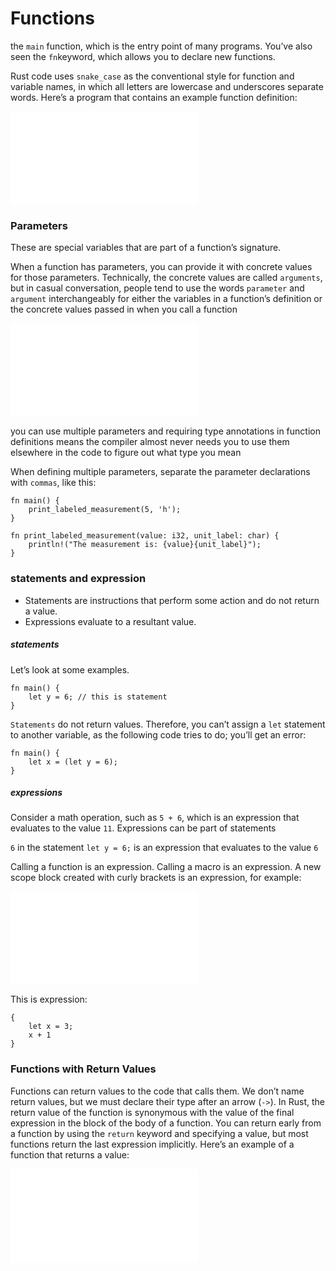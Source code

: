 # Functions
the `main` function, which is the entry point of many programs. You’ve also seen the `fn`keyword, which allows you to declare new functions.

Rust code uses `snake_case` as the conventional style for function and variable names, in which all letters are lowercase and underscores separate words. Here’s a program that contains an example function definition:

![check codes->](./main.rs)

### Parameters

These are special variables that are part of a function’s signature.

When a function has parameters, you can provide it with concrete values for those parameters. Technically, the concrete values are called `arguments`, but in casual conversation, people tend to use the words `parameter` and `argument` interchangeably for either the variables in a function’s definition or the concrete values passed in when you call a function

![check codes->](./parameters.rs)


you can use multiple parameters and requiring type annotations in function definitions means the compiler almost never needs you to use them elsewhere in the code to figure out what type you mean

When defining multiple parameters, separate the parameter declarations with `commas`, like this:

```
fn main() {
    print_labeled_measurement(5, 'h');
}

fn print_labeled_measurement(value: i32, unit_label: char) {
    println!("The measurement is: {value}{unit_label}");
}
```

### statements and expression


- Statements are instructions that perform some action and do not return a value.
- Expressions evaluate to a resultant value. 
  
##### statements
Let’s look at some examples.

```
fn main() {
    let y = 6; // this is statement
}
```

`Statements` do not return values. Therefore, you can’t assign a `let` statement to another variable, as the following code tries to do; you’ll get an error:

```
fn main() {
    let x = (let y = 6);
}

```
##### expressions
Consider a math operation, such as `5 + 6`, which is an expression that evaluates to the value `11`. Expressions can be part of statements

`6` in the statement `let y = 6;` is an expression that evaluates to the value `6`

Calling a function is an expression. Calling a macro is an expression. A new scope block created with curly brackets is an expression, for example:

![check codes](./statements_and_expressions.rs)

This is expression:

```
{
    let x = 3;
    x + 1
}
```

### Functions with Return Values

Functions can return values to the code that calls them. We don’t name return values, but we must declare their type after an arrow (`->`). In Rust, the return value of the function is synonymous with the value of the final expression in the block of the body of a function. You can return early from a function by using the `return` keyword and specifying a value, but most functions return the last expression implicitly. Here’s an example of a function that returns a value:

![check codes->](./rerurn_values.rs)






